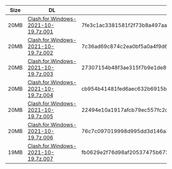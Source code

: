 |    Size   |     DL  | sha512sum |
|  ---  |  ---  |  ---  |
| 20MB | [Clash.for.Windows-2021-10-19.7z.001](https://cdn.jsdelivr.net/gh/appleians/cfw_intel@main/Clash.for.Windows-2021-10-19.7z.001) | 7fe3c1ac3381581f2f73b8a497aa49a3f2f93cd6ebce6d64780f8fe48d0e97c65568a1db0614e8fa0119da524c37c44e1845dd619c8dabd0b6b4ef4527a3ebe2 |
| 20MB | [Clash.for.Windows-2021-10-19.7z.002](https://cdn.jsdelivr.net/gh/appleians/cfw_intel@main/Clash.for.Windows-2021-10-19.7z.002) | 7c36ad69c874c2ea0bf5a0a4f9d68bc993ba4f87a1d6736e83eddc446358ffd030582f5d8f25b16b02ddfdcd65b49db7064d70b546f1c00c1a10298867e7da42 |
| 20MB | [Clash.for.Windows-2021-10-19.7z.003](https://cdn.jsdelivr.net/gh/appleians/cfw_intel@main/Clash.for.Windows-2021-10-19.7z.003) | 27307154b48f3ae315f7b9e1de8f192289b9d4d0540179d07a0ca18ba17c6267ed6603ae84985ad755e2e2f3b2705c221109cb0a4cbcbc313bfa64c16aac181d |
| 20MB | [Clash.for.Windows-2021-10-19.7z.004](https://cdn.jsdelivr.net/gh/appleians/cfw_intel@main/Clash.for.Windows-2021-10-19.7z.004) | cb954b41481fed6aec632b6915b62d0e8b8271993a22ba3dd74bdde966353fddff3edd12a705177b1e149e9d64e065c43781a7c988352deb70017d4582c9bee2 |
| 20MB | [Clash.for.Windows-2021-10-19.7z.005](https://cdn.jsdelivr.net/gh/appleians/cfw_intel@main/Clash.for.Windows-2021-10-19.7z.005) | 22494e10a1917afcb79ec557fc2c8657ada115a90c1614aeb0a77f56731405845ce165001c89cd498cde79e5adc41d845ad367af15c049f9623454389cff1f44 |
| 20MB | [Clash.for.Windows-2021-10-19.7z.006](https://cdn.jsdelivr.net/gh/appleians/cfw_intel@main/Clash.for.Windows-2021-10-19.7z.006) | 76c7c097019998d995dd3d146a39667fe58c4c93b582806d2828c6cdf910c018757103c0105d319f0372577718c4b7c876bd6391408248e5fed2f6ad4da785f0 |
| 19MB | [Clash.for.Windows-2021-10-19.7z.007](https://cdn.jsdelivr.net/gh/appleians/cfw_intel@main/Clash.for.Windows-2021-10-19.7z.007) | fb0629e2f76d98af20537475b673426428165a9765e334f4e8385585c32a39b652efe6c0746418277d0d75f69487e1ce3b10d5dda60bbc67b00334b244d0ed7a |
